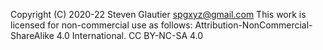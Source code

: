 Copyright (C) 2020-22 Steven Glautier spgxyz@gmail.com This work is licensed for non-commercial use as follows: Attribution-NonCommercial-ShareAlike 4.0 International. CC BY-NC-SA 4.0